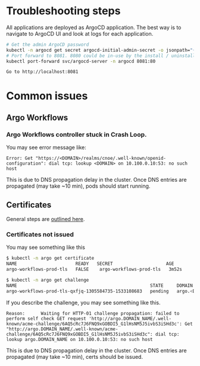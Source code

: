 # Troubleshooting steps

All applications are deployed as ArgoCD application. The best way is to navigate to ArgoCD UI and look at logs for each application.

```bash
# Get the admin ArgoCD password
kubectl -n argocd get secret argocd-initial-admin-secret -o jsonpath="{.data.password}" | base64 -d
# Port forward to 8081. 8080 could be in-use by the install / uninstall scripts.
kubectl port-forward svc/argocd-server -n argocd 8081:80

Go to http://localhost:8081
```

# Common issues

## Argo Workflows

### Argo Workflows controller stuck in Crash Loop.

You may see error message like:

```
Error: Get "https://<DOMAIN>/realms/cnoe/.well-known/openid-configuration": dial tcp: lookup <DOMAIN> on 10.100.0.10:53: no such host
```

This is due to DNS propagation delay in the cluster. Once DNS entries are propagated (may take ~10 min), pods should start running.

## Certificates

General steps are [outlined here](https://cert-manager.io/docs/troubleshooting/).

### Certificates not issued

You may see something like this

```bash
$ kubectl -n argo get certificate
NAME                      READY   SECRET                    AGE
argo-workflows-prod-tls   FALSE    argo-workflows-prod-tls   3m52s

$ kubectl -n argo get challenge
NAME                                                  STATE     DOMAIN                            AGE
argo-workflows-prod-tls-qxfjq-1305584735-1533108683   pending   argo.<DOMAIN>   91s
```

If you describe the challenge, you may see something like this.

```
Reason:      Waiting for HTTP-01 challenge propagation: failed to perform self check GET request 'http://argo.DOMAIN_NAME/.well-known/acme-challenge/6AQ5cRc7J6FNQ9xGOBDI5_G1lHsNM5J5ivbS3iSHd3c': Get "http://argo.DOMAIN_NAME/.well-known/acme-challenge/6AQ5cRc7J6FNQ9xGOBDI5_G1lHsNM5J5ivbS3iSHd3c": dial tcp: lookup argo.DOMAIN_NAME on 10.100.0.10:53: no such host
```

This is due to DNS propagation delay in the cluster. Once DNS entries are propagated (may take ~10 min), certs should be issued.
